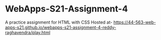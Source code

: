 # WebApps-S21-Assignment-4
A practice assignment for HTML with CSS
Hosted at-  https://44-563-web-apps-s21.github.io/webapps-s21-assignment-4-reddy-raghavendra/play.html

